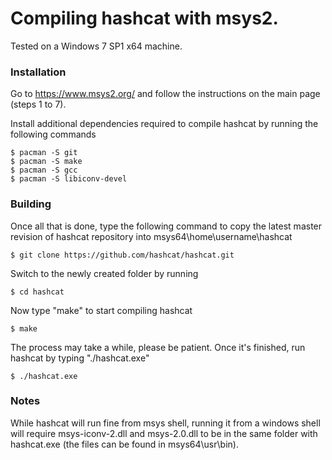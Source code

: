 # Compiling hashcat with msys2.

Tested on a Windows 7 SP1 x64 machine.

### Installation ###

Go to https://www.msys2.org/ and follow the instructions on the main page (steps 1 to 7).

Install additional dependencies required to compile hashcat by running the following commands

```
$ pacman -S git
$ pacman -S make
$ pacman -S gcc
$ pacman -S libiconv-devel
```

### Building ###

Once all that is done, type the following command to copy the latest master revision of hashcat repository into msys64\home\username\hashcat

```
$ git clone https://github.com/hashcat/hashcat.git
```

Switch to the newly created folder by running

```
$ cd hashcat
```

Now type "make" to start compiling hashcat

```
$ make
```

The process may take a while, please be patient. Once it's finished, run hashcat by typing "./hashcat.exe"

```
$ ./hashcat.exe
```

### Notes ###

While hashcat will run fine from msys shell, running it from a windows shell will require msys-iconv-2.dll and msys-2.0.dll to be in the same folder with hashcat.exe (the files can be found in msys64\usr\bin).
